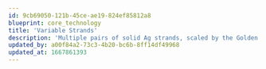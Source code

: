 ```yaml
---
id: 9cb69050-121b-45ce-ae19-824ef85812a8
blueprint: core_technology
title: 'Variable Strands'
description: 'Multiple pairs of solid Ag strands, scaled by the Golden Ratio (1.168), combine to provide a naturally balanced  musical portrayal through all octaves... with unmatched air, top octave resolution, and exquisitely detailed stage resolution.'
updated_by: a00f84a2-73c3-4b20-bc6b-8ff14df49968
updated_at: 1667861393
---
```

